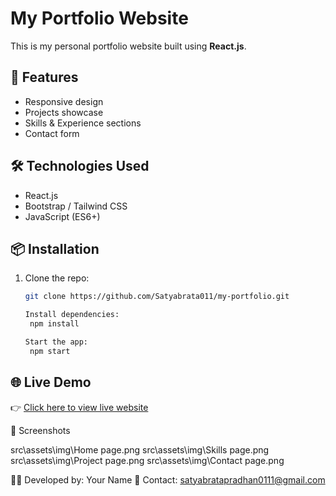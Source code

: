 # My Portfolio Website

This is my personal portfolio website built using **React.js**.

## 🚀 Features
- Responsive design
- Projects showcase
- Skills & Experience sections
- Contact form

## 🛠️ Technologies Used
- React.js
- Bootstrap / Tailwind CSS
- JavaScript (ES6+)

## 📦 Installation
1. Clone the repo:
   ```bash
   git clone https://github.com/Satyabrata011/my-portfolio.git

   Install dependencies:
    npm install

   Start the app:
    npm start


## 🌐 Live Demo
👉 [Click here to view live website](https://my-portfolio-eight-peach-26.vercel.app/)



📸 Screenshots

src\assets\img\Home page.png
src\assets\img\Skills page.png
src\assets\img\Project page.png
src\assets\img\Contact page.png




👨‍💻 Developed by: Your Name
📧 Contact: satyabratapradhan0111@gmail.com
